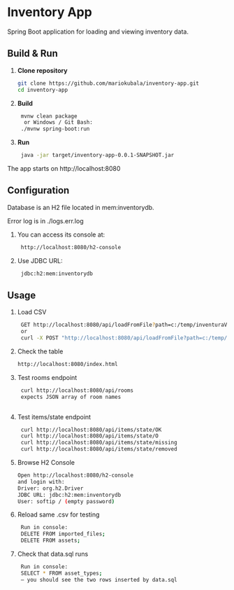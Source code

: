 # Inventory App

Spring Boot application for loading and viewing inventory data.

## Build & Run

1. **Clone repository**
   ```bash
   git clone https://github.com/mariokubala/inventory-app.git
   cd inventory-app

2. **Build**
   ```bash
    mvnw clean package
     or Windows / Git Bash:
    ./mvnw spring-boot:run

3. **Run**
   ```bash
    java -jar target/inventory-app-0.0.1-SNAPSHOT.jar

The app starts on http://localhost:8080

## Configuration

Database is an H2 file located in mem:inventorydb.

Error log is in ./logs.err.log

1. You can access its console at:
   ```bash
    http://localhost:8080/h2-console

2. Use JDBC URL:
   ```bash
    jdbc:h2:mem:inventorydb

## Usage
1. Load CSV
   ```bash
    GET http://localhost:8080/api/loadFromFile?path=c:/temp/inventuraVzor.csv
    or
    curl -X POST "http://localhost:8080/api/loadFromFile?path=c:/temp/inventuraVzor.csv"

2. Check the table
   ```bash
   http://localhost:8080/index.html

3. Test rooms endpoint
   ```bash
    curl http://localhost:8080/api/rooms
    expects JSON array of room names
 
4. Test items/state endpoint
   ```bash
    curl http://localhost:8080/api/items/state/OK
    curl http://localhost:8080/api/items/state/O
    curl http://localhost:8080/api/items/state/missing
    curl http://localhost:8080/api/items/state/removed

5. Browse H2 Console
   ```bash
   Open http://localhost:8080/h2-console
   and login with:
   Driver: org.h2.Driver
   JDBC URL: jdbc:h2:mem:inventorydb
   User: softip / (empty password)

6. Reload same .csv for testing
   ```bash
    Run in console:
    DELETE FROM imported_files;
    DELETE FROM assets;

7. Check that data.sql runs 
   ```bash
    Run in console:
    SELECT * FROM asset_types;
    — you should see the two rows inserted by data.sql

